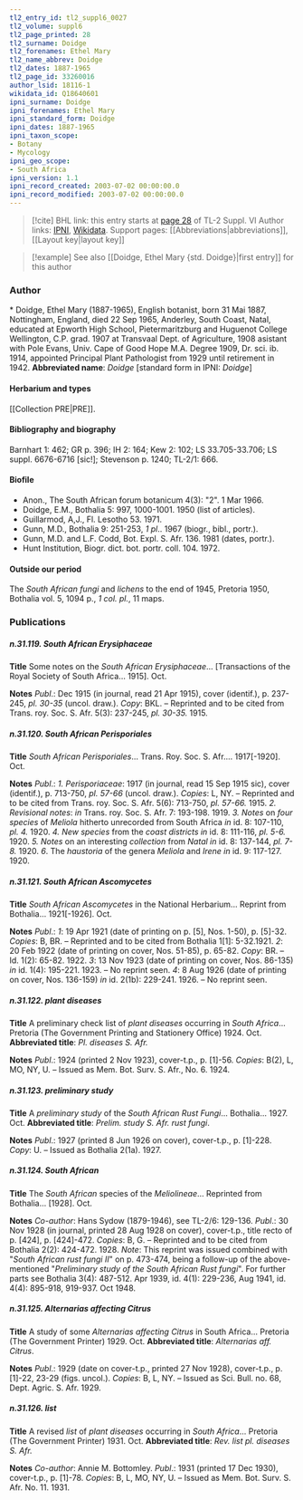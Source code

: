 ```yaml
---
tl2_entry_id: tl2_suppl6_0027
tl2_volume: suppl6
tl2_page_printed: 28
tl2_surname: Doidge
tl2_forenames: Ethel Mary
tl2_name_abbrev: Doidge
tl2_dates: 1887-1965
tl2_page_id: 33260016
author_lsid: 18116-1
wikidata_id: Q18640601
ipni_surname: Doidge
ipni_forenames: Ethel Mary
ipni_standard_form: Doidge
ipni_dates: 1887-1965
ipni_taxon_scope: 
- Botany
- Mycology
ipni_geo_scope: 
- South Africa
ipni_version: 1.1
ipni_record_created: 2003-07-02 00:00:00.0
ipni_record_modified: 2003-07-02 00:00:00.0
---
```


> [!cite] BHL link: this entry starts at [page 28](https://www.biodiversitylibrary.org/page/33260016) of TL-2 Suppl. VI
> Author links: [IPNI](https://www.ipni.org/a/18116-1), [Wikidata](https://www.wikidata.org/wiki/Q18640601). Support pages: [[Abbreviations|abbreviations]], [[Layout key|layout key]]

> [!example] See also [[Doidge, Ethel Mary {std. Doidge}|first entry]] for this author

### Author

\* Doidge, Ethel Mary (1887-1965), English botanist, born 31 Mai 1887, Nottingham, England, died 22 Sep 1965, Anderley, South Coast, Natal, educated at Epworth High School, Pietermaritzburg and Huguenot College Wellington, C.P. grad. 1907 at Transvaal Dept. of Agriculture, 1908 asistant with Pole Evans, Univ. Cape of Good Hope M.A. Degree 1909, Dr. sci. ib. 1914, appointed Principal Plant Pathologist from 1929 until retirement in 1942. 
**Abbreviated name**: *Doidge* \[standard form in IPNI: *Doidge*\]

#### Herbarium and types

[[Collection PRE|PRE]].

#### Bibliography and biography

Barnhart 1: 462; GR p. 396; IH 2: 164; Kew 2: 102; LS 33.705-33.706; LS suppl. 6676-6716 \[sic!\]; Stevenson p. 1240; TL-2/1: 666.

#### Biofile

- Anon., The South African forum botanicum 4(3): "2". 1 Mar 1966.
- Doidge, E.M., Bothalia 5: 997, 1000-1001. 1950 (list of articles).
- Guillarmod, A,J., Fl. Lesotho 53. 1971.
- Gunn, M.D., Bothalia 9: 251-253, *1 pl*.. 1967 (biogr., bibl., portr.).
- Gunn, M.D. and L.F. Codd, Bot. Expl. S. Afr. 136. 1981 (dates, portr.).
- Hunt Institution, Biogr. dict. bot. portr. coll. 104. 1972.

#### Outside our period

The *South African fungi* and *lichens* to the end of 1945, Pretoria 1950, Bothalia vol. 5, 1094 p., *1 col. pl.*, 11 maps.

### Publications

##### n.31.119. South African Erysiphaceae

**Title**
Some notes on the *South African Erysiphaceae*... \[Transactions of the Royal Society of South Africa... 1915\]. Oct.

**Notes**
*Publ*.: Dec 1915 (in journal, read 21 Apr 1915), cover (identif.), p. 237-245, *pl. 30-35* (uncol. draw.). *Copy*: BKL. – Reprinted and to be cited from Trans. roy. Soc. S. Afr. 5(3): 237-245, *pl. 30-35.* 1915.

##### n.31.120. South African Perisporiales

**Title**
*South African Perisporiales*... Trans. Roy. Soc. S. Afr.... 1917\[-1920\]. Oct.

**Notes**
*Publ*.: *1. Perisporiaceae*: 1917 (in journal, read 15 Sep 1915 sic), cover (identif.), p. 713-750, *pl. 57-66* (uncol. draw.). *Copies*: L, NY. – Reprinted and to be cited from Trans. roy. Soc. S. Afr. 5(6): 713-750, *pl. 57-66.* 1915.
*2. Revisional notes*: *in* Trans. roy. Soc. S. Afr. 7: 193-198. 1919.
*3. Notes* on *four species* of *Meliola* hitherto unrecorded from South Africa *in* id. 8: 107-110, *pl. 4.* 1920.
*4. New species* from the *coast districts in* id. 8: 111-116, *pl. 5-6.* 1920.
*5. Notes* on an interesting *collection* from *Natal in* id. 8: 137-144, *pl. 7-8.* 1920.
*6*. The *haustoria* of the genera *Meliola* and *Irene in* id. 9: 117-127. 1920.

##### n.31.121. South African Ascomycetes

**Title**
*South African Ascomycetes* in the National Herbarium... Reprint from Bothalia... 1921\[-1926\]. Oct.

**Notes**
*Publ*.: *1*: 19 Apr 1921 (date of printing on p. \[5\], Nos. 1-50), p. \[5\]-32. *Copies*: B, BR. – Reprinted and to be cited from Bothalia 1\[1\]: 5-32.1921.
*2*: 20 Feb 1922 (date of printing on cover, Nos. 51-85), p. 65-82. *Copy*: BR. – Id. 1(2): 65-82. 1922.
*3*: 13 Nov 1923 (date of printing on cover, Nos. 86-135) *in* id. 1(4): 195-221. 1923. – No reprint seen.
*4*: 8 Aug 1926 (date of printing on cover, Nos. 136-159) *in* id. 2(1b): 229-241. 1926. – No reprint seen.

##### n.31.122. plant diseases

**Title**
A preliminary check list of *plant diseases* occurring in *South Africa*... Pretoria (The Government Printing and Stationery Office) 1924. Oct.
**Abbreviated title**: *Pl. diseases S. Afr.*

**Notes**
*Publ*.: 1924 (printed 2 Nov 1923), cover-t.p., p. \[1\]-56. *Copies*: B(2), L, MO, NY, U. – Issued as Mem. Bot. Surv. S. Afr., No. 6. 1924.

##### n.31.123. preliminary study

**Title**
A *preliminary study* of the *South African Rust Fungi*... Bothalia... 1927. Oct.
**Abbreviated title**: *Prelim. study S. Afr. rust fungi*.

**Notes**
*Publ*.: 1927 (printed 8 Jun 1926 on cover), cover-t.p., p. \[1\]-228. *Copy*: U. – Issued as Bothalia 2(1a). 1927.

##### n.31.124. South African

**Title**
The *South African* species of the *Meliolineae*... Reprinted from Bothalia... \[1928\]. Oct.

**Notes**
*Co-author*: Hans Sydow (1879-1946), see TL-2/6: 129-136.
*Publ*.: 30 Nov 1928 (in journal, printed 28 Aug 1928 on cover), cover-t.p., title recto of p. \[424\], p. \[424\]-472. *Copies*: B, G. – Reprinted and to be cited from Bothalia 2(2): 424-472. 1928.
*Note*: This reprint was issued combined with "*South African rust fungi II*" on p. 473-474, being a follow-up of the above-mentioned "*Preliminary study of the South African Rust fungi*". For further parts see Bothalia 3(4): 487-512. Apr 1939, id. 4(1): 229-236, Aug 1941, id. 4(4): 895-918, 919-937. Oct 1948.

##### n.31.125. Alternarias affecting Citrus

**Title**
A study of some *Alternarias affecting Citrus* in South Africa... Pretoria (The Government Printer) 1929. Oct.
**Abbreviated title**: *Alternarias aff. Citrus*.

**Notes**
*Publ*.: 1929 (date on cover-t.p., printed 27 Nov 1928), cover-t.p., p. \[1\]-22, 23-29 (figs. uncol.). *Copies*: B, L, NY. – Issued as Sci. Bull. no. 68, Dept. Agric. S. Afr. 1929.

##### n.31.126. list

**Title**
A revised *list* of *plant diseases* occurring in *South Africa*... Pretoria (The Government Printer) 1931. Oct.
**Abbreviated title**: *Rev. list pl. diseases S. Afr.*

**Notes**
*Co-author*: Annie M. Bottomley.
*Publ*.: 1931 (printed 17 Dec 1930), cover-t.p., p. \[1\]-78. *Copies*: B, L, MO, NY, U. – Issued as Mem. Bot. Surv. S. Afr. No. 11. 1931.

